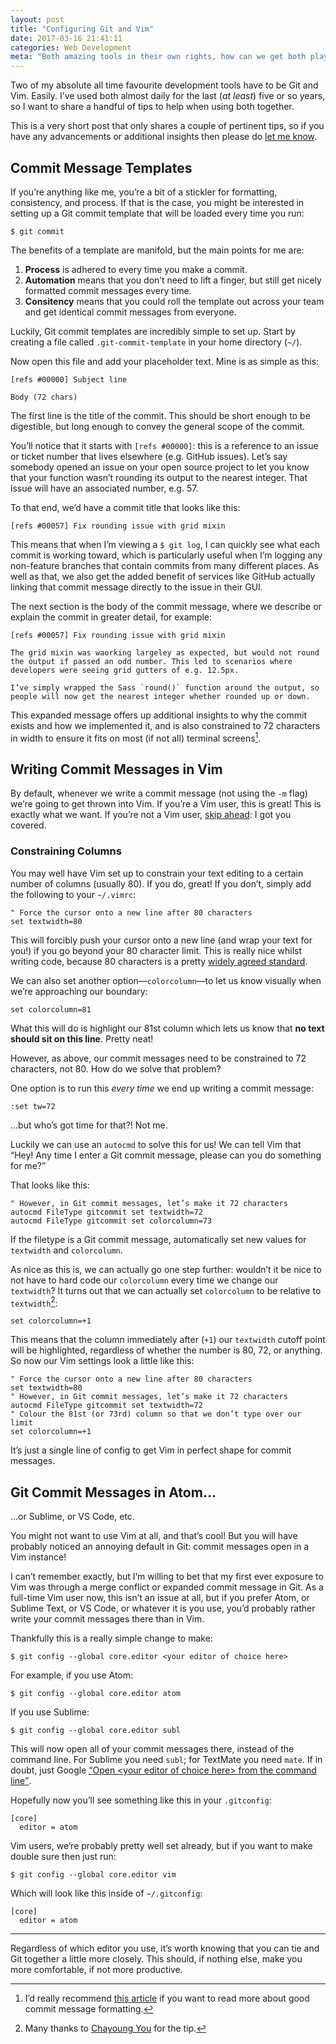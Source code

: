 ```yaml
---
layout: post
title: "Configuring Git and Vim"
date: 2017-03-16 21:41:11
categories: Web Development
meta: "Both amazing tools in their own rights, how can we get both playing nicely together?"
---
```


Two of my absolute all time favourite development tools have to be Git and Vim.
Easily. I’ve used both almost daily for the last (_at least_) five or so years,
so I want to share a handful of tips to help when using both together.

This is a very short post that only shares a couple of pertinent tips, so if you
have any advancements or additional insights then please do [let me
know](https://twitter.com/csswizardry).

## Commit Message Templates

If you’re anything like me, you’re a bit of a stickler for formatting,
consistency, and process. If that is the case, you might be interested in
setting up a Git commit template that will be loaded every time you run:

```
$ git commit
```

The benefits of a template are manifold, but the main points for me are:

1. **Process** is adhered to every time you make a commit.
2. **Automation** means that you don’t need to lift a finger, but still get
   nicely formatted commit messages every time.
3. **Consitency** means that you could roll the template out across your team
   and get identical commit messages from everyone.

Luckily, Git commit templates are incredibly simple to set up. Start by creating
a file called `.git-commit-template` in your home directory (`~/`).

Now open this file and add your placeholder text. Mine is as simple as this:

```
[refs #00000] Subject line

Body (72 chars)
```

The first line is the title of the commit. This should be short enough to be
digestible, but long enough to convey the general scope of the commit.

You’ll notice that it starts with `[refs #00000]`: this is a reference to an
issue or ticket number that lives elsewhere (e.g. GitHub issues). Let’s say
somebody opened an issue on your open source project to let you know that your
function wasn’t rounding its output to the nearest integer. That issue will have
an associated number, e.g. 57.

To that end, we’d have a commit title that looks like this:

```
[refs #00057] Fix rounding issue with grid mixin
```

This means that when I’m viewing a `$ git log`, I can quickly see what each
commit is working toward, which is particularly useful when I’m logging any
non-feature branches that contain commits from many different places. As well as
that, we also get the added benefit of services like GitHub actually linking
that commit message directly to the issue in their GUI.

The next section is the body of the commit message, where we describe or explain
the commit in greater detail, for example:

```
[refs #00057] Fix rounding issue with grid mixin

The grid mixin was waorking largeley as expected, but would not round
the output if passed an odd number. This led to scenarios where
developers were seeing grid gutters of e.g. 12.5px.

I’ve simply wrapped the Sass `round()` function around the output, so
people will now get the nearest integer whether rounded up or down.
```

This expanded message offers up additional insights to why the commit exists and
how we implemented it, and is also constrained to 72 characters in width to
ensure it fits on most (if not all) terminal screens[^1].

## Writing Commit Messages in Vim

By default, whenever we write a commit message (not using the `-m` flag) we’re
going to get thrown into Vim. If you’re a Vim user, this is great! This is
exactly what we want. If you’re not a Vim user, [skip
ahead](#git-commit-messages-in-atom): I got you covered.

### Constraining Columns

You may well have Vim set up to constrain your text editing to a certain number
of columns (usually 80). If you do, great! If you don’t, simply add the
following to your `~/.vimrc`:

```
" Force the cursor onto a new line after 80 characters
set textwidth=80
```

This will forcibly push your cursor onto a new line (and wrap your text for
you!) if you go beyond your 80 character limit. This is really nice whilst
writing code, because 80 characters is a pretty [widely agreed
standard](http://softwareengineering.stackexchange.com/questions/148677/why-is-80-characters-the-standard-limit-for-code-width).

We can also set another option—`colorcolumn`—to let us know visually when we’re
approaching our boundary:

```
set colorcolumn=81
```

What this will do is highlight our 81st column which lets us know that **no text
should sit on this line**. Pretty neat!

However, as above, our commit messages need to be constrained to 72 characters,
not 80. How do we solve that problem?

One option is to run this _every time_ we end up writing a commit message:

```
:set tw=72
```

…but who’s got time for that?! Not me.

Luckily we can use an `autocmd` to solve this for us! We can tell Vim that
<q>Hey! Any time I enter a Git commit message, please can you do something for
me?</q>

That looks like this:

```
" However, in Git commit messages, let’s make it 72 characters
autocmd FileType gitcommit set textwidth=72
autocmd FileType gitcommit set colorcolumn=73
```

If the filetype is a Git commit message, automatically set new values for
`textwidth` and `colorcolumn`.

As nice as this is, we can actually go one step further: wouldn’t it be nice to
not have to hard code our `colorcolumn` every time we change our `textwidth`? It
turns out that we can actually set `colorcolumn` to be relative to
`textwidth`[^2]:

```
set colorcolumn=+1
```

This means that the column immediately after (`+1`) our `textwidth` cutoff point
will be highlighted, regardless of whether the number is 80, 72, or anything. So
now our Vim settings look a little like this:

```
" Force the cursor onto a new line after 80 characters
set textwidth=80
" However, in Git commit messages, let’s make it 72 characters
autocmd FileType gitcommit set textwidth=72
" Colour the 81st (or 73rd) column so that we don’t type over our limit
set colorcolumn=+1
```

It’s just a single line of config to get Vim in perfect shape for commit
messages.

## Git Commit Messages in Atom…

…or Sublime, or VS Code, etc.

You might not want to use Vim at all, and that’s cool! But you will have
probably noticed an annoying default in Git: commit messages open in a Vim
instance!

I can’t remember exactly, but I’m willing to bet that my first ever exposure to
Vim was through a merge conflict or expanded commit message in Git. As a
full-time Vim user now, this isn’t an issue at all, but if you prefer Atom, or
Sublime Text, or VS Code, or whatever it is you use, you’d probably rather write
your commit messages there than in Vim.

Thankfully this is a really simple change to make:

```
$ git config --global core.editor <your editor of choice here>
```

For example, if you use Atom:

```
$ git config --global core.editor atom
```

If you use Sublime:

```
$ git config --global core.editor subl
```

This will now open all of your commit messages there, instead of the command
line. For Sublime you need `subl`; for TextMate you need `mate`. If in doubt,
just Google [<q>Open \<your editor of choice here> from the command
line</q>](https://www.google.com/search?q=Open+<your+editor+of+choice+here>+from+the+command+line).

Hopefully now you’ll see something like this in your `.gitconfig`:

```
[core]
  editor = atom
```

Vim users, we’re probably pretty well set already, but if you want to make
double sure then just run:

```
$ git config --global core.editor vim
```

Which will look like this inside of `~/.gitconfig`:

```
[core]
  editor = atom
```

- - -

Regardless of which editor you use, it’s worth knowing that you can tie and Git
together a little more closely. This should, if nothing else, make you more
comfortable, if not more productive.

[^1]: I’d really recommend [this article](https://chris.beams.io/posts/git-commit/) if you want to read more about good commit message formatting.
[^2]: Many thanks to [Chayoung You](https://twitter.com/_Yous/status/841667465679523841) for the tip.
